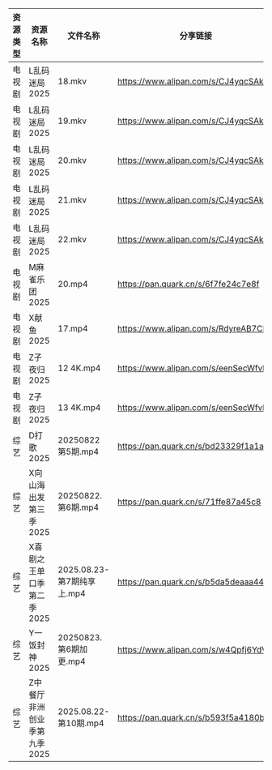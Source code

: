 | 资源类型 | 资源名称             | 文件名称                  | 分享链接                                 | 更新时间                |
| ---- | ---------------- | --------------------- | ------------------------------------ | ------------------- |
| 电视剧  | L乱码迷局2025        | 18.mkv                | https://www.alipan.com/s/CJ4yqcSAku1 | 2025-08-23 00:00:36 |
| 电视剧  | L乱码迷局2025        | 19.mkv                | https://www.alipan.com/s/CJ4yqcSAku1 | 2025-08-23 00:00:35 |
| 电视剧  | L乱码迷局2025        | 20.mkv                | https://www.alipan.com/s/CJ4yqcSAku1 | 2025-08-23 00:00:34 |
| 电视剧  | L乱码迷局2025        | 21.mkv                | https://www.alipan.com/s/CJ4yqcSAku1 | 2025-08-23 00:00:34 |
| 电视剧  | L乱码迷局2025        | 22.mkv                | https://www.alipan.com/s/CJ4yqcSAku1 | 2025-08-23 00:00:33 |
| 电视剧  | M麻雀乐团2025        | 20.mp4                | https://pan.quark.cn/s/6f7fe24c7e8f  | 2025-08-23 01:21:31 |
| 电视剧  | X献鱼2025          | 17.mp4                | https://www.alipan.com/s/RdyreAB7CLk | 2025-08-23 15:01:06 |
| 电视剧  | Z子夜归2025         | 12 4K.mp4             | https://www.alipan.com/s/eenSecWfvhF | 2025-08-23 10:01:26 |
| 电视剧  | Z子夜归2025         | 13 4K.mp4             | https://www.alipan.com/s/eenSecWfvhF | 2025-08-23 10:01:25 |
| 综艺   | D打歌2025          | 20250822 第5期.mp4      | https://pan.quark.cn/s/bd23329f1a1a  | 2025-08-23 10:32:36 |
| 综艺   | X向山海出发第三季2025    | 20250822.第6期.mp4      | https://pan.quark.cn/s/71ffe87a45c8  | 2025-08-23 10:35:40 |
| 综艺   | X喜剧之王单口季第二季2025  | 2025.08.23-第7期纯享上.mp4 | https://pan.quark.cn/s/b5da5deaaa44  | 2025-08-23 01:37:01 |
| 综艺   | Y一饭封神2025        | 20250823.第6期加更.mp4    | https://www.alipan.com/s/w4Qpfj6YdVw | 2025-08-23 15:01:38 |
| 综艺   | Z中餐厅非洲创业季第九季2025 | 2025.08.22-第10期.mp4   | https://pan.quark.cn/s/b593f5a4180b  | 2025-08-23 01:37:39 |
